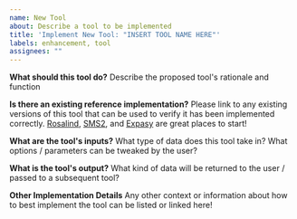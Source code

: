 ```yaml
---
name: New Tool
about: Describe a tool to be implemented
title: 'Implement New Tool: "INSERT TOOL NAME HERE"'
labels: enhancement, tool
assignees: ""
---
```


**What should this tool do?**
Describe the proposed tool's rationale and function

**Is there an existing reference implementation?**
Please link to any existing versions of this tool that can be used to verify it has been implemented correctly. [Rosalind](https://rosalind.info/), [SMS2](https://www.bioinformatics.org/sms2/), and [Expasy](https://www.expasy.org/) are great places to start!

**What are the tool's inputs?**
What type of data does this tool take in? What options / parameters can be tweaked by the user?

**What is the tool's output?**
What kind of data will be returned to the user / passed to a subsequent tool?

**Other Implementation Details**
Any other context or information about how to best implement the tool can be listed or linked here!
